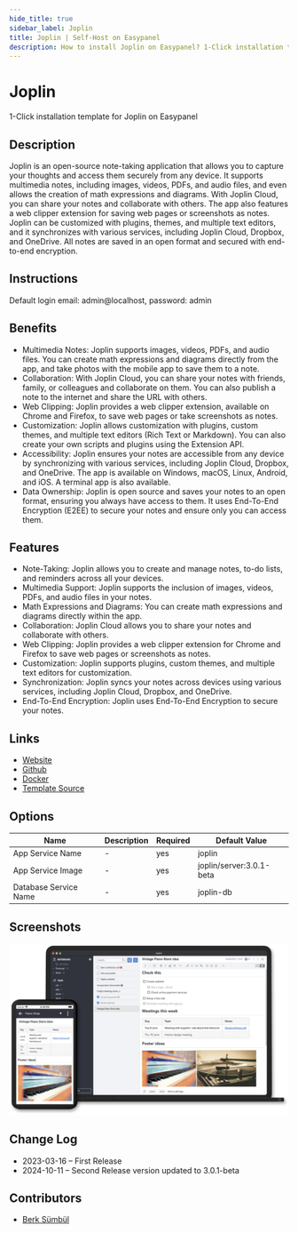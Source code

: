```yaml
---
hide_title: true
sidebar_label: Joplin
title: Joplin | Self-Host on Easypanel
description: How to install Joplin on Easypanel? 1-Click installation template for Joplin on Easypanel
---
```


<!-- generated -->

# Joplin

1-Click installation template for Joplin on Easypanel

## Description

Joplin is an open-source note-taking application that allows you to capture your thoughts and access them securely from any device. It supports multimedia notes, including images, videos, PDFs, and audio files, and even allows the creation of math expressions and diagrams. With Joplin Cloud, you can share your notes and collaborate with others. The app also features a web clipper extension for saving web pages or screenshots as notes. Joplin can be customized with plugins, themes, and multiple text editors, and it synchronizes with various services, including Joplin Cloud, Dropbox, and OneDrive. All notes are saved in an open format and secured with end-to-end encryption.

## Instructions

Default login email: admin@localhost, password: admin

## Benefits

- Multimedia Notes: Joplin supports images, videos, PDFs, and audio files. You can create math expressions and diagrams directly from the app, and take photos with the mobile app to save them to a note.
- Collaboration: With Joplin Cloud, you can share your notes with friends, family, or colleagues and collaborate on them. You can also publish a note to the internet and share the URL with others.
- Web Clipping: Joplin provides a web clipper extension, available on Chrome and Firefox, to save web pages or take screenshots as notes.
- Customization: Joplin allows customization with plugins, custom themes, and multiple text editors (Rich Text or Markdown). You can also create your own scripts and plugins using the Extension API.
- Accessibility: Joplin ensures your notes are accessible from any device by synchronizing with various services, including Joplin Cloud, Dropbox, and OneDrive. The app is available on Windows, macOS, Linux, Android, and iOS. A terminal app is also available.
- Data Ownership: Joplin is open source and saves your notes to an open format, ensuring you always have access to them. It uses End-To-End Encryption (E2EE) to secure your notes and ensure only you can access them.

## Features

- Note-Taking: Joplin allows you to create and manage notes, to-do lists, and reminders across all your devices.
- Multimedia Support: Joplin supports the inclusion of images, videos, PDFs, and audio files in your notes.
- Math Expressions and Diagrams: You can create math expressions and diagrams directly within the app.
- Collaboration: Joplin Cloud allows you to share your notes and collaborate with others.
- Web Clipping: Joplin provides a web clipper extension for Chrome and Firefox to save web pages or screenshots as notes.
- Customization: Joplin supports plugins, custom themes, and multiple text editors for customization.
- Synchronization: Joplin syncs your notes across devices using various services, including Joplin Cloud, Dropbox, and OneDrive.
- End-To-End Encryption: Joplin uses End-To-End Encryption to secure your notes.

## Links

- [Website](https://joplinapp.org/)
- [Github](https://github.com/laurent22/joplin/)
- [Docker](https://hub.docker.com/r/joplin/server)
- [Template Source](https://github.com/easypanel-io/templates/tree/main/templates/joplin)

## Options

Name | Description | Required | Default Value
-|-|-|-
App Service Name | - | yes | joplin
App Service Image | - | yes | joplin/server:3.0.1-beta
Database Service Name | - | yes | joplin-db

## Screenshots

![Joplin Screenshot](./assets/screenshot.png)

## Change Log

- 2023-03-16 – First Release
- 2024-10-11 – Second Release version updated to 3.0.1-beta

## Contributors

- [Berk Sümbül](https://berksmbl.com)
